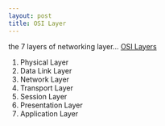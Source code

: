 ```yaml
---
layout: post
title: OSI Layer
---
```


the 7 layers of networking layer... [OSI Layers](http://en.wikipedia.org/wiki/OSI_model)

1. Physical Layer
2. Data Link Layer
3. Network Layer
4. Transport Layer
5. Session Layer
6. Presentation Layer
7. Application Layer
